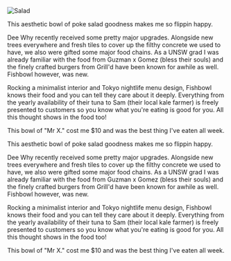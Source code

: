 [//]: # (Fishbowls Mr X.)
[//]: # (1.4.2019)

![Salad](https://www.dropbox.com/s/v2mlb5p6bayygti/mrx.jpg?dl=1)

This aesthetic bowl of poke salad goodness makes me so flippin happy.

Dee Why recently received some pretty major upgrades.  Alongside new trees everywhere and fresh tiles to cover up the filthy concrete we used to have, we also were gifted some major food chains.  As a UNSW grad I was already familiar with the food from Guzman x Gomez (bless their souls) and the finely crafted burgers from Grill'd have been known for awhile as well.  Fishbowl however, was new.

Rocking a minimalist interior and Tokyo nightlife menu design, Fishbowl knows their food and you can tell they care about it deeply.  Everything from the yearly availability of their tuna to Sam (their local kale farmer) is freely presented to customers so you know what you're eating is good for you. All this thought shows in the food too!

This bowl of "Mr X." cost me $10 and was the best thing I've eaten all week.

This aesthetic bowl of poke salad goodness makes me so flippin happy.

Dee Why recently received some pretty major upgrades.  Alongside new trees everywhere and fresh tiles to cover up the filthy concrete we used to have, we also were gifted some major food chains.  As a UNSW grad I was already familiar with the food from Guzman x Gomez (bless their souls) and the finely crafted burgers from Grill'd have been known for awhile as well.  Fishbowl however, was new.

Rocking a minimalist interior and Tokyo nightlife menu design, Fishbowl knows their food and you can tell they care about it deeply.  Everything from the yearly availability of their tuna to Sam (their local kale farmer) is freely presented to customers so you know what you're eating is good for you. All this thought shows in the food too!

This bowl of "Mr X." cost me $10 and was the best thing I've eaten all week.


